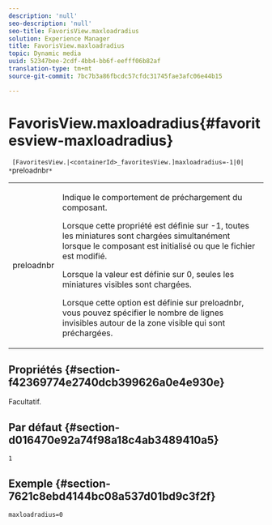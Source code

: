 ```yaml
---
description: 'null'
seo-description: 'null'
seo-title: FavorisView.maxloadradius
solution: Experience Manager
title: FavorisView.maxloadradius
topic: Dynamic media
uuid: 52347bee-2cdf-4bb4-bb6f-eefff06b82af
translation-type: tm+mt
source-git-commit: 7bc7b3a86fbcdc57cfdc31745fae3afc06e44b15

---
```



# FavorisView.maxloadradius{#favoritesview-maxloadradius}

` [FavoritesView.|<containerId>_favoritesView.]maxloadradius=-1|0| *`preloadnbr`*`

<table id="table_2B109D2F91E64B5382B31921C3780FA5"> 
 <tbody> 
  <tr> 
   <td colname="col1"> <p><span class="codeph"><span class="varname"> preloadnbr</span></span> </p> </td> 
   <td colname="col2"> <p> Indique le comportement de préchargement du composant. </p> <p>Lorsque cette propriété est définie sur <span class="codeph"> -1</span>, toutes les miniatures sont chargées simultanément lorsque le composant est initialisé ou que le fichier est modifié. </p> <p>Lorsque la valeur est définie sur <span class="codeph"> 0</span>, seules les miniatures visibles sont chargées. </p> <p> Lorsque cette option est définie sur <span class="codeph"><span class="varname"> preloadnbr</span></span>, vous pouvez spécifier le nombre de lignes invisibles autour de la zone visible qui sont préchargées. </p> </td> 
  </tr> 
 </tbody> 
</table>

## Propriétés {#section-f42369774e2740dcb399626a0e4e930e}

Facultatif.

## Par défaut {#section-d016470e92a74f98a18c4ab3489410a5}

`1`

## Exemple {#section-7621c8ebd4144bc08a537d01bd9c3f2f}

`maxloadradius=0`
